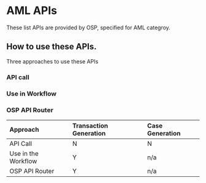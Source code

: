 # AML APIs

These list APIs are provided by OSP, specified for AML categroy.

## How to use these APIs. 

Three approaches to use these APIs 
### API call
### Use in Workflow
### OSP API Router

| Approach            | Transaction Generation        | Case Generation  |
|:--------------------|:------------------------------|:-----------------|
| API Call            |  N             |    N              |
| Use in the Workflow |  Y          |  n/a                |
| OSP API Router      |  Y          |  n/a                  |
